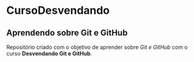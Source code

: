 # CursoDesvendando

<h2> Aprendendo sobre Git e GitHub </h2>

Repositório criado com o objetivo de aprender sobre *Git e GitHub* com o curso **Desvendando Git e GitHub**.


